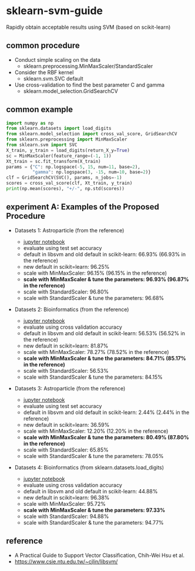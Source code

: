 # sklearn-svm-guide
Rapidly obtain acceptable results using SVM (based on scikit-learn)

## common procedure

- Conduct simple scaling on the data
  * sklearn.preprocessing.MinMaxScaler/StandardScaler
- Consider the RBF kernel
  * sklearn.svm.SVC default
- Use cross-validation to find the best parameter C and gamma   
  * sklearn.model_selection.GridSearchCV

## common example

```python
import numpy as np
from sklearn.datasets import load_digits
from sklearn.model_selection import cross_val_score, GridSearchCV
from sklearn.preprocessing import MinMaxScaler
from sklearn.svm import SVC
X_train, y_train = load_digits(return_X_y=True)
sc = MinMaxScaler(feature_range=(-1, 1))
Xt_train = sc.fit_transform(X_train)
params = {"C": np.logspace(-5, 15, num=11, base=2),
          "gamma": np.logspace(3, -15, num=10, base=2)}
clf = GridSearchCV(SVC(), params, n_jobs=-1)
scores = cross_val_score(clf, Xt_train, y_train)
print(np.mean(scores), "+/-", np.std(scores))
```

## experiment A: Examples of the Proposed Procedure

- Datasets 1: Astroparticle (from the reference)
  * [jupyter notebook](https://nbviewer.jupyter.org/github/qinhanmin2014/sklearn-svm-guide/blob/master/A1_Astroparticle_Physics.ipynb)
  *  evaluate using test set accuracy
  *  default in libsvm and old default in scikit-learn: 66.93% (66.93% in the reference)
  *  new default in scikit=learn: 96.25%
  *  scale with MinMaxScaler: 96.15% (96.15% in the reference)
  *  **scale with MinMaxScaler & tune the parameters: 96.93% (96.87% in the reference)**
  *  scale with StandardScaler: 96.80%
  *  scale with StandardScaler & tune the parameters: 96.68%

- Datasets 2: Bioinformatics (from the reference)
  * [jupyter notebook](https://nbviewer.jupyter.org/github/qinhanmin2014/sklearn-svm-guide/blob/master/A2_Bioinformatics.ipynb)
  *  evaluate using cross validation accuracy
  *  default in libsvm and old default in scikit-learn: 56.53% (56.52% in the reference)
  *  new default in scikit=learn: 81.87%
  *  scale with MinMaxScaler: 78.27% (78.52% in the reference)
  *  **scale with MinMaxScaler & tune the parameters: 84.71% (85.17% in the reference)**
  *  scale with StandardScaler: 56.53%
  *  scale with StandardScaler & tune the parameters: 84.15%

- Datasets 3: Astroparticle (from the reference)
  * [jupyter notebook](https://nbviewer.jupyter.org/github/qinhanmin2014/sklearn-svm-guide/blob/master/A3_Vehicle.ipynb)
  *  evaluate using test set accuracy
  *  default in libsvm and old default in scikit-learn: 2.44% (2.44% in the reference)
  *  new default in scikit=learn: 36.59%
  *  scale with MinMaxScaler: 12.20% (12.20% in the reference)
  *  **scale with MinMaxScaler & tune the parameters: 80.49% (87.80% in the reference)**
  *  scale with StandardScaler: 65.85%
  *  scale with StandardScaler & tune the parameters: 78.05%

- Datasets 4: Bioinformatics (from sklearn.datasets.load_digits)
  * [jupyter notebook](https://nbviewer.jupyter.org/github/qinhanmin2014/sklearn-svm-guide/blob/master/AX_Digits.ipynb)
  *  evaluate using cross validation accuracy
  *  default in libsvm and old default in scikit-learn: 44.88%
  *  new default in scikit=learn: 96.38%
  *  scale with MinMaxScaler: 95.72%
  *  **scale with MinMaxScaler & tune the parameters: 97.33%**
  *  scale with StandardScaler: 94.88%
  *  scale with StandardScaler & tune the parameters: 94.77%


## reference

- A Practical Guide to Support Vector Classification, Chih-Wei Hsu et al.
- https://www.csie.ntu.edu.tw/~cjlin/libsvm/
